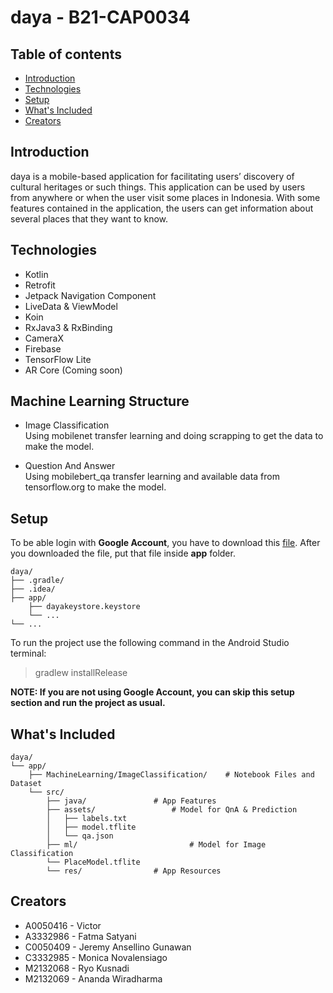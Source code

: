 
# daya - B21-CAP0034

## Table of contents
* [Introduction](#introduction)
* [Technologies](#technologies)
* [Setup](#setup)
* [What's Included](#whats-included)
* [Creators](#creators)

## Introduction

daya is a mobile-based application for facilitating users’ discovery of cultural heritages or such things. This application can be used by users from anywhere or when the user visit some places in Indonesia. With some features contained in the application, the users can get information about several places that they want to know.

## Technologies

- Kotlin
- Retrofit
- Jetpack Navigation Component
- LiveData & ViewModel
- Koin
- RxJava3 & RxBinding
- CameraX
- Firebase
- TensorFlow Lite
- AR Core (Coming soon)

## Machine Learning Structure
- Image Classification <br />
Using mobilenet transfer learning and doing scrapping to get the data to make the model.

- Question And Answer <br />
Using mobilebert_qa transfer learning and available data from tensorflow.org to make the model.

## Setup

To be able login with **Google Account**, you have to download this [file](https://drive.google.com/uc?export=download&id=1Bfgm_KsrQhdkwzHWEyeURxAtoTgl0Az6). After you downloaded the file, put that file inside **app** folder.
```
daya/
├── .gradle/
├── .idea/
├── app/
    ├── dayakeystore.keystore
    └── ...
└── ...
```
To run the project use the following command in the Android Studio terminal:
>gradlew installRelease

**NOTE: If you are not using Google Account, you can skip this setup section and run the project as usual.**

## What's Included

```
daya/
└── app/
    ├── MachineLearning/ImageClassification/	# Notebook Files and Dataset
    └── src/
        ├── java/ 				# App Features
        ├── assets/ 				# Model for QnA & Prediction
        │   ├── labels.txt
        │   ├── model.tflite
        │   └── qa.json
        ├── ml/                 		# Model for Image Classification
	    └── PlaceModel.tflite
        └── res/ 				# App Resources

```




## Creators

- A0050416 - Victor
- A3332986 - Fatma Satyani
- C0050409 - Jeremy Ansellino Gunawan
- C3332985 - Monica Novalensiago
- M2132068 - Ryo Kusnadi
- M2132069 - Ananda Wiradharma
